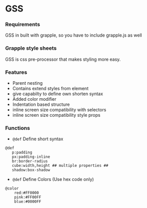 # GSS

### Requirements

GSS in built with grapple, so you have to include grapple.js as well

### Grapple style sheets

GSS is css pre-processor that makes styling more easy.

### Features
 
 - Parent nesting
 - Contains extend styles from element
 - give capabilty to define own shorten syntax
 - Added color modifier
 - Indentation based structure
 - inline screen size compatibility with selectors 
 - inline screen size compatibility style props
 
 ### Functions
 - `@def` Define short syntax
 ```
@def 
    p:padding
    px:padding-inline
    br:border-radius
    cube:width,height ## multiple properties ##
    shadow:box-shadow
```
 - `@def` Define Colors (Use hex code only)
```
@color
    red:#FF0000
    pink:#FF00FF
    blue:#0000FF
 ```
